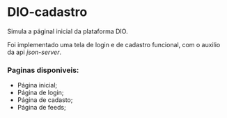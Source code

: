 # DIO-cadastro

Simula a páginal inicial da plataforma DIO. 

Foi implementado uma tela de login e de cadastro funcional, com o auxilio da api _json-server_. 


### Paginas disponiveis:
* Página inicial;
* Página de login;
* Página de cadasto;
* Página de feeds;
